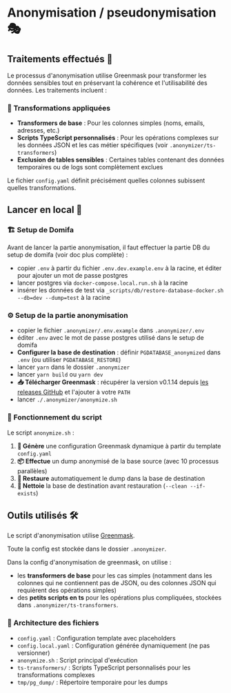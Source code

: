 # Anonymisation / pseudonymisation 🎭

## Traitements effectués 🔄

Le processus d'anonymisation utilise Greenmask pour transformer les données sensibles tout en préservant la cohérence et l'utilisabilité des données. Les traitements incluent :

### 🔧 Transformations appliquées

- **Transformers de base** : Pour les colonnes simples (noms, emails, adresses, etc.)
- **Scripts TypeScript personnalisés** : Pour les opérations complexes sur les données JSON et les cas métier spécifiques (voir `.anonymizer/ts-transformers`)
- **Exclusion de tables sensibles** : Certaines tables contenant des données temporaires ou de logs sont complètement exclues

Le fichier `config.yaml` définit précisément quelles colonnes subissent quelles transformations.

## Lancer en local 🚀

### 🏗️ Setup de Domifa

Avant de lancer la partie anonymisation, il faut effectuer la partie DB du setup de domifa (voir doc plus complète) :

- copier `.env` à partir du fichier `.env.dev.example.env` à la racine, et éditer pour ajouter un mot de passe postgres
- lancer postgres via `docker-compose.local.run.sh` à la racine
- insérer les données de test via `_scripts/db/restore-database-docker.sh --db=dev --dump=test` à la racine

### ⚙️ Setup de la partie anonymisation

- copier le fichier `.anonymizer/.env.example` dans `.anonymizer/.env`
- éditer `.env` avec le mot de passe postgres utilisé dans le setup de domifa
- **Configurer la base de destination** : définir `PGDATABASE_anonymized` dans `.env` (ou utiliser `PGDATABASE_RESTORE`)
- lancer `yarn` dans le dossier `.anonymizer`
- lancer `yarn build` ou `yarn dev`
- **📥 Télécharger Greenmask** : récupérer la version v0.1.14 depuis [les releases GitHub](https://github.com/GreenmaskIO/greenmask/releases/tag/v0.1.14) et l'ajouter à votre `PATH`
- lancer `./.anonymizer/anonymize.sh`

### 🎯 Fonctionnement du script

Le script `anonymize.sh` :

1. **🔧 Génère** une configuration Greenmask dynamique à partir du template `config.yaml`
2. **📦 Effectue** un dump anonymisé de la base source (avec 10 processus parallèles)
3. **🔄 Restaure** automatiquement le dump dans la base de destination
4. **🧹 Nettoie** la base de destination avant restauration (`--clean --if-exists`)

## Outils utilisés 🛠️

Le script d'anonymisation utilise [Greenmask](https://greenmask.io/).

Toute la config est stockée dans le dossier `.anonymizer`.

Dans la config d'anonymisation de greenmask, on utilise :

- les **transformers de base** pour les cas simples (notamment dans les colonnes qui ne contiennent pas de JSON, ou des colonnes JSON qui requièrent des opérations simples)
- des **petits scripts en ts** pour les opérations plus compliquées, stockées dans `.anonymizer/ts-transformers`.

### 📁 Architecture des fichiers

- `config.yaml` : Configuration template avec placeholders
- `config.local.yaml` : Configuration générée dynamiquement (ne pas versionner)
- `anonymize.sh` : Script principal d'exécution
- `ts-transformers/` : Scripts TypeScript personnalisés pour les transformations complexes
- `tmp/pg_dump/` : Répertoire temporaire pour les dumps
